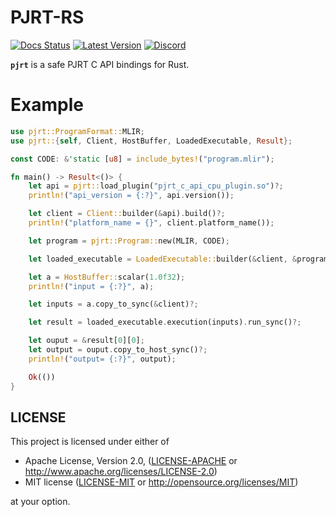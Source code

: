 # PJRT-RS

[![Docs Status](https://docs.rs/pjrt/badge.svg)](https://docs.rs/pjrt)
[![Latest Version](https://img.shields.io/crates/v/pjrt.svg)](https://crates.io/crates/pjrt)
[![Discord](https://img.shields.io/discord/1202429682474287144.svg?color=7289da&&logo=discord)](https://discord.gg/J7X8rNZeMC)

**`pjrt`** is a safe PJRT C API bindings for Rust.

# Example
```rust
use pjrt::ProgramFormat::MLIR;
use pjrt::{self, Client, HostBuffer, LoadedExecutable, Result};

const CODE: &'static [u8] = include_bytes!("program.mlir");

fn main() -> Result<()> {
    let api = pjrt::load_plugin("pjrt_c_api_cpu_plugin.so")?;
    println!("api_version = {:?}", api.version());

    let client = Client::builder(&api).build()?;
    println!("platform_name = {}", client.platform_name());

    let program = pjrt::Program::new(MLIR, CODE);

    let loaded_executable = LoadedExecutable::builder(&client, &program).build()?;

    let a = HostBuffer::scalar(1.0f32);
    println!("input = {:?}", a);

    let inputs = a.copy_to_sync(&client)?;

    let result = loaded_executable.execution(inputs).run_sync()?;

    let ouput = &result[0][0];
    let output = ouput.copy_to_host_sync()?;
    println!("output= {:?}", output);

    Ok(())
}
```

## LICENSE
This project is licensed under either of

- Apache License, Version 2.0, ([LICENSE-APACHE](LICENSE-APACHE) or
  http://www.apache.org/licenses/LICENSE-2.0)
- MIT license ([LICENSE-MIT](LICENSE-MIT) or
  http://opensource.org/licenses/MIT)

at your option.

